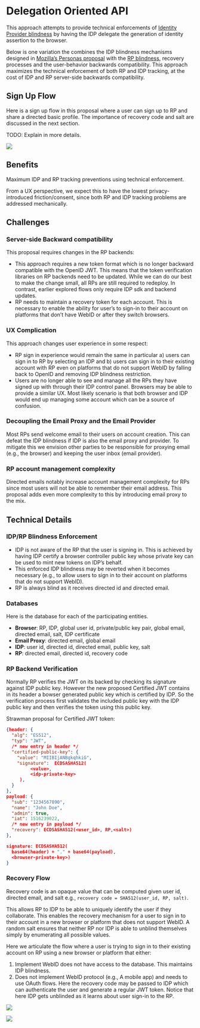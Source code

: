 # Delegation Oriented API

This approach attempts to provide technical enforcements of [Identity Provider
blindness](glossary.md#identity-provider-blindness) by having the IDP delegate
the generation of identity assertion to the browser.

Below is one variation the combines the IDP blindness mechanisms designed in
[Mozilla’s Personas proposal](https://en.wikipedia.org/wiki/Mozilla_Persona)
with the [RP blindness](glossary.md#relying-party-blindness), recovery processes
and the user-behavior backwards compatibility. This approach maximizes the
technical enforcement of both RP and IDP tracking, at the cost of IDP and RP
server-side backwards compatibility.

## Sign Up Flow


Here is a sign up flow in this proposal where a user can sign up to RP and share
a directed basic profile. The importance of recovery code and salt are discussed
in the next section.

TODO: Explain in more details.

![](static/delegation-api-signup-flow.svg)


## Benefits

Maximum IDP and RP tracking preventions using technical enforcement.

From a UX perspective, we expect this to have the lowest privacy-introduced
friction/consent, since both RP and IDP tracking problems are addressed
mechanically.


## Challenges

### Server-side Backward compatibility

This proposal requires changes in the RP backends:

- This approach requires a new token format which is no longer backward
  compatible with the OpenID JWT. This means that the token verification
  libraries on RP backends need to be updated. While we can do our best to make
  the change small, all RPs are  still required to redeploy. In contrast,
  earlier explored flows only require IDP sdk and backend updates.
- RP needs to maintain a recovery token for each account. This is necessary to
  enable the ability for user’s to sign-in to their account on platforms that
  don’t have WebID or after they switch browsers.

### UX Complication
This approach changes user experience in some respect:

- RP sign in experience would remain the same in particular a) users can sign in
  to RP by selecting an IDP and b) users can sign in to their existing account
  with RP even on platforms that do not support WebID by falling back to OpenID
  and removing IDP blindness restriction.
- Users are no longer able to see and manage all the RPs they have signed up
  with through their IDP control panel. Browsers may be able to provide a
  similar UX. Most likely scenario is that both browser and IDP would end up
  managing some account which can be a source of confusion.

### Decoupling the Email Proxy and the Email Provider

Most RPs send welcome email to their users on account creation. This can defeat
the IDP blindness if IDP is also the email proxy and provider. To mitigate this
we envision other parties to be responsible for proxying email (e.g., the
browser) and keeping the user inbox (email provider). 

### RP account management complexity

Directed emails notably increase account management complexity for RPs since
most users will not be able to remember their email address. This proposal adds
even more complexity to this by introducing email proxy to the mix.

## Technical Details


### IDP/RP Blindness Enforcement

- IDP is not aware of the RP that the user is signing in. This is achieved by
  having IDP certify a browser controller public key whose private key can be
  used to mint new tokens on IDP’s behalf.
- This enforced IDP blindness may be reverted when it becomes necessary (e.g.,
  to allow users to sign in to their account on platforms that do not support
  WebID).
- RP is always blind as it receives directed id and directed email.

### Databases

Here is the database for each of the participating entities.

* **Browser**: RP, IDP, global user id, private/public key pair, global email, directed email, salt, IDP certificate
* **Email Proxy**: directed email, global email
* **IDP**: user id, directed id, directed email, public key, salt
* **RP**: directed email, directed id, recovery code


### RP Backend Verification

Normally RP verifies the JWT on its backed by checking its signature against IDP
public key. However the new proposed Certified JWT contains in its header a
bowser generated public key which is certified by IDP. So the verification
process first validates the included public key with the IDP public key and then
verifies the token using this public key.


Strawman proposal for Certified JWT token:

``` json
{header: {
  "alg": "ES512",
  "typ": "JWT",
  /* new entry in header */
  "certified-public-key": {
    "value": "MIIBIjANBgkqhkiG",
    "signature":  ECDSASHA512(
         <value>,
         <idp-private-key>
     ),
  }
},
payload: {
  "sub": "1234567890",
  "name": "John Doe",
  "admin": true,
  "iat": 1516239022,
  /* new entry in payload */
  "recovery": ECDSASHA512(<user_id>, RP,<salt>)
},

signature: ECDSASHA512(
  base64(header) + "." + base64(payload),
  <browser-private-key>)
}
```

### Recovery Flow

Recovery code is an opaque value that can be computed given user id, directed
email, and salt e.g., `recovery code = SHA512(user_id, RP, salt)`.

This allows RP to IDP to be able to uniquely identify the user if they
collaborate. This enables the recovery mechanism for a user to sign in to their
account in a new browser or platform that does not support WebID.  A random salt
ensures that neither RP nor IDP is able to unblind themselves simply by
enumerating all possible values.

Here we articulate the flow where a user is trying to sign in to their existing
account on RP using a new browser or platform that either: 

 1. Implement WebID does not have access to the database. This maintains IDP blindness. 
 2. Does not implement WebID protocol (e.g., A mobile app) and needs to use
    OAuth flows. Here the recovery code may be passed to IDP which can
    authenticate the user and generate a regular JWT token. Notice that here IDP
    gets unblinded as it learns about user sign-in to the RP.  


![](static/delegation-api-recovery-signin-flow.svg)

![](static/delegation-api-recovery-legacy-flow.svg)
